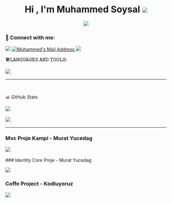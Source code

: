  <h1 align="center">Hi , I'm Muhammed Soysal <img src="https://media.giphy.com/media/hvRJCLFzcasrR4ia7z/giphy.gif" width="35">   </h1>
<p align="center">
   <a href="https://github.com/muhammedsoysal"><img src="https://readme-typing-svg.herokuapp.com?color=%23F70C0C&lines=Welcome+To+My+World++;Don't+Repeat+Yourself&center=true&width=500&height=50"></a>
</p>

 
### 📩 Connect with me:
  <a href="https://www.linkedin.com/in/soysalmuhammed/" target="_blank"><img src="https://img.shields.io/badge/LinkedIn-0077B5?style=for-the-badge&logo=linkedin&logoColor=white" target="_blank"></a>
  <a href="mailto:soysalmuhammed000@gmail.com" target="_blank" rel="nofollow"><img alt="Muhammed's Mail Address" src="https://img.shields.io/badge/Gmail-D14836?style=for-the-badge&logo=gmail&logoColor=white" />
    <a href="https://twitter.com/msoysal0" target="_blank"><img src="https://img.shields.io/badge/twitter-0077B5?style=for-the-badge&logo=twitter&logoColor=white" target="_blank"></a></a>
  
**🛠𝙻𝙰𝙽𝙶𝚄𝙰𝙶𝙴𝚂 𝙰𝙽𝙳 𝚃𝙾𝙾𝙻𝚂:**  

<p align="left">
<a href="https://skillicons.dev">
 <!--   <img src="https://skillicons.dev/icons?&theme=light&i=cs,js,html,css,dotnet,bootstrap,ts,angular,visualstudio,vscode,postman"/>-->
   <img src="https://skillicons.dev/icons?i=bash,c,cpp,cs,html,css,dotnet,postgres,mysql,visualstudio,vscode,postman,git,vim,stackoverflow"/>
  </a>
</p>


 ---
<br>

📊 GitHub Stats

<p align="center">
  <p>
    <a href="https://github.com/muhammedsoysal" target="_blank">
    <img src="https://github-readme-stats.vercel.app/api?username=muhammedsoysal&count_private=true&show_icons=true&theme=tokyonight">
      </a>
</p>
  <p>
  <a href="https://github.com/muhammedsoysal/HastaneOtomasyon" target="_blank">
 
  </p>
  <p>
  <a href="https://github.com/muhammedsoysal?tab=repositories" target="_blank">
  <img src="https://github-readme-stats.vercel.app/api/top-langs/?username=muhammedsoysal&hide=python&layout=compact&show_icons=true&theme=tokyonight">
  </a>
  </p>
</p>

---
  
###  Mvc Proje Kampi - Murat Yucedag
 <p>
  <a href="https://github.com/muhammedsoysal/MvcProjeKampi" target="_blank">
  <img src="https://github-readme-stats.vercel.app/api/pin/?username=muhammedsoysal&repo=MvcProjeKampi&layout=compact&show_icons=true&theme=tokyonight">
  </a>
  </p>
###  Identity Core Proje - Murat Yucedag
 <p>
  <a href="https://github.com/muhammedsoysal/Core_Proje" target="_blank">
  <img src="https://github-readme-stats.vercel.app/api/pin/?username=muhammedsoysal&repo=Core_Proje&layout=compact&show_icons=true&theme=tokyonight">
  </a>
  </p>
  
###  Coffe Project - Kodluyoruz
 <p>
  <a href="https://github.com/muhammedsoysal/Kodluyoruz-Coffe-Project" target="_blank">
  <img src="https://github-readme-stats.vercel.app/api/pin/?username=muhammedsoysal&repo=Kodluyoruz-Coffe-Project&layout=compact&show_icons=true&theme=tokyonight">
  </a>
  </p>
<!--
**muhammedsoysal/muhammedsoysal** is a ✨ _special_ ✨ repository because its `README.md` (this file) appears on your GitHub profile.

Here are some ideas to get you started:

- 🔭 I’m currently working on ...
- 🌱 I’m currently learning ...
- 👯 I’m looking to collaborate on ...
- 🤔 I’m looking for help with ...
- 💬 Ask me about ...
- 📫 How to reach me: ...
- 😄 Pronouns: ...
- ⚡ Fun fact: ...
-->

![snake gif](https://github.com/muhammedsoysal/muhammedsoysal/blob/output/github-contribution-grid-snake.gif)
